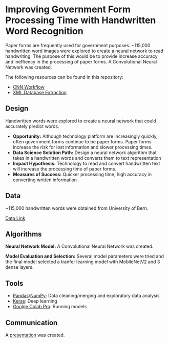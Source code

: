 # Improving Government Form Processing Time with Handwritten Word Recognition

Paper forms are frequently used for government purposes. ~115,000 handwritten word images were explored to create a neural network to read handwriting. The purpose of this would be to provide increase accuracy and ineffiency in the processing of paper forms. A Convolutional Neural Network was created.

The following resources can be found in this repository:
* [CNN Workflow](https://github.com/angarney/Deep_Learning_Project/blob/main/Project%20Development/cnn_workflow.ipynb)
* [XML Database Extraction](https://github.com/angarney/Deep_Learning_Project/blob/main/Project%20Development/xml_file_scraping.ipynb)

## Design
Handwritten words were explored to create a neural network that could accurately predict words. 
* **Opportunity:** Although technology platform are increasingly quickly, often government forms continue to be paper forms. Paper forms increase the risk for lost information and slower processing times. 
* **Data Science Solution Path:** Design a neural network algorithm that takes in a handwritten words and converts them to text representation
* **Impact Hypothesis:** Technology to read and convert handwritten text will increase the processing time of paper forms.  
* **Measures of Success:** Quicker processing time, high accuracy in converting written information


## Data

~115,000 handwritten words were obtained from University of Bern. 

[Data Link](https://fki.tic.heia-fr.ch/databases/iam-handwriting-database)

## Algorithms
**Neural Network Model:** A Convolutional Neural Network was created. 

**Model Evaluation and Selection:** Several model parameters were tried and the final model selected a tranfer learning model with MobileNetV2 and 3 dense layers. 

## Tools
* [Pandas](https://pandas.pydata.org/)/[NumPy](https://numpy.org/): Data cleaning/merging and exploratory data analysis
* [Keras](https://keras.io/): Deep learning
* [Goolge Colab Pro](https://colab.research.google.com/signup): Running models

## Communication
A [presentation](https://github.com/angarney/Deep_Learning_Project/blob/main/Presentation/OCR_070821.pdf) was created. 
